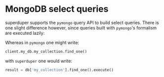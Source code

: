 # MongoDB select queries

superduper supports the `pymongo` query API to build select queries.
There is one slight difference however, since queries built with `pymongo`'s formalism
are executed lazily:

Whereas in `pymongo` one might write:

```python
client.my_db.my_collection.find_one()
```

with `superduper` one would write:

```python
result = db['my_collection'].find_one().execute()
```
